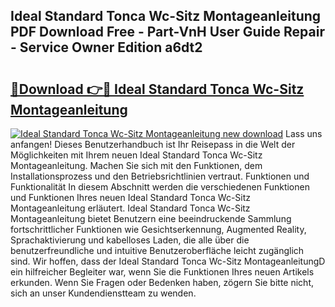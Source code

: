 ## Ideal Standard Tonca Wc-Sitz Montageanleitung PDF Download Free - Part-VnH User Guide Repair - Service Owner Edition a6dt2

# <h2><a href="http://df7k0wf.blite.top/?on=Ideal+Standard+Tonca+Wc-Sitz+Montageanleitung">🔗Download 👉🔴 Ideal Standard Tonca Wc-Sitz Montageanleitung</a></h2>

[![Ideal Standard Tonca Wc-Sitz Montageanleitung new download](https://i.imgur.com/lujVjoI.png)](http://df7k0wf.blite.top/?on=Ideal+Standard+Tonca+Wc-Sitz+Montageanleitung)
Lass uns anfangen! Dieses Benutzerhandbuch ist Ihr Reisepass in die Welt der Möglichkeiten mit Ihrem neuen Ideal Standard Tonca Wc-Sitz Montageanleitung. Machen Sie sich mit den Funktionen, dem Installationsprozess und den Betriebsrichtlinien vertraut. Funktionen und Funktionalität In diesem Abschnitt werden die verschiedenen Funktionen und Funktionen Ihres neuen Ideal Standard Tonca Wc-Sitz Montageanleitung erläutert. Ideal Standard Tonca Wc-Sitz Montageanleitung bietet Benutzern eine beeindruckende Sammlung fortschrittlicher Funktionen wie Gesichtserkennung, Augmented Reality, Sprachaktivierung und kabelloses Laden, die alle über die benutzerfreundliche und intuitive Benutzeroberfläche leicht zugänglich sind. Wir hoffen, dass der Ideal Standard Tonca Wc-Sitz MontageanleitungD ein hilfreicher Begleiter war, wenn Sie die Funktionen Ihres neuen Artikels erkunden. Wenn Sie Fragen oder Bedenken haben, zögern Sie bitte nicht, sich an unser Kundendienstteam zu wenden.
